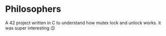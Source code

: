 # Philosophers
A 42 project written in C to understand how mutex lock and unlock
works. it was super interesting 😉
